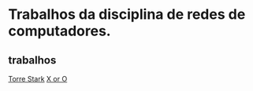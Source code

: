 # Trabalhos da disciplina de redes de computadores. 

## trabalhos 
[Torre Stark](./TorreStark/README.md)
[X or O](./X-or-O/README.md)